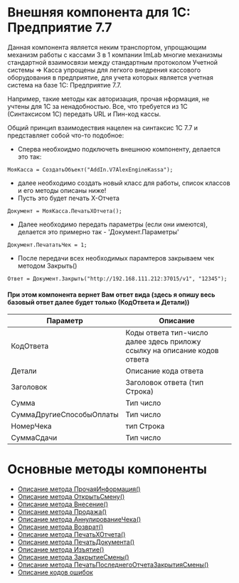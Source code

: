 # Внешняя компонента для 1С: Предприятие 7.7

Данная компонента является неким транспортом, упрощающим механизм работы с кассами 3 в 1 компании ImLab
многие механизмы стандартной взаимосвязи между стандартным протоколом Учетной системы => Касса упрощены 
для легкого внедрения кассового оборудования в предприятие, для учета которых является учетная система на базе 
1С: Предприятие 7.7.

Например, такие методы как авторизация, прочая нформация, не учтены для 1С за ненадобностью. 
Все, что требуется из 1С (Синтаксисом 1С) передать URL  и  Пин-код кассы.

Общий принцип взаимодествия нацелен на синтаксис 1С 7.7 и представляет собой что-то подобное:

* Сперва необхоидмо подключеть внешнюю компоненту, делается это так:
```
МояКасса = СоздатьОбъект("AddIn.V7AlexEngineKassa");
```
* далее необходимо создать новый класс для работы, список классов и его методы описаны ниже!
* Пусть это будет печать X-Отчета
```
Документ = МояКасса.ПечатьХОтчета();
```
* Далее необходимо передать параметры (если они имеются), делается это примерно так - 'Документ.Параметры'
```
Документ.ПечататьЧек = 1;
```
* После передачи всех необходимых парамтеров закрываем чек методом Закрыть()
```
Ответ = Документ.Закрыть("http://192.168.111.212:37015/v1", "12345");
```
#### При этом компонента вернет Вам ответ вида (здесь я опишу весь базовый ответ далее будет только (КодОтвета и Детали))

Параметр | Описание
---|---
КодОтвета | Коды ответа тип-число далее здесь приложу ссылку на описание кодов ответа 
Детали |  Описание кода ответа
Заголовок |  Заголовок ответа (тип Строка)
Сумма |  Тип число
СуммаДругиеСпособыОплаты |  Тип число
НомерЧека |  тип Строка
СуммаСдачи |  Тип число


# Основные методы компоненты

* [Описание метода ПрочаяИнформация()](./README_OTHER_INFO.md)
* [Описание метода ОткрытьСмену()](./README_OPEN_SHIFT.md)
* [Описание метода Внесение()](./README_DEPOSIT.md)
* [Описание метода Продажа()](./README_SALE.md)
* [Описание метода АннулированиеЧека()](./README_ROLLBACK_CHECK.md)
* [Описание метода Возврат()](./README_MoneyBack.md)
* [Описание метода ПечатьХОтчета()](./README_X_REPORT.md)
* [Описание метода ПечатьДокумента()](./README_PRINT.md)
* [Описание метода Изъятие()](./README_WITHDRAW.md)
* [Описание метода ЗакрытиеСмены()](./README_CLOSE_SHIFT.md)
* [Описание метода ПечатьПоследнегоОтчетаЗакрытияСмены()](./README_PRINT_Z_REPORT.md)
* [Описание кодов ошибок](./resultCode.md)
